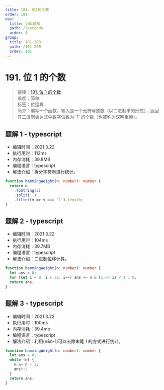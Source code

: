 ```yaml
---
title: 191. 位1的个数
order: 191
nav:
  title: 力扣题解
  path: /leetcode
  order: 4
group:
  title: 101-200
  path: /101-200
  order: 101
---
```


# 191. 位 1 的个数

> 链接：[191. 位 1 的个数](https://leetcode-cn.com/problems/number-of-1-bits/)  
> 难度：简单  
> 标签：位运算  
> 简介：编写一个函数，输入是一个无符号整数（以二进制串的形式），返回其二进制表达式中数字位数为 '1' 的个数（也被称为汉明重量）。

## 题解 1 - typescript

- 编辑时间：2021.3.22
- 执行用时：112ms
- 内存消耗：39.8MB
- 编程语言：typescript
- 解法介绍：拆分字符串进行统计。

```typescript
function hammingWeight(n: number): number {
  return n
    .toString(2)
    .split('')
    .filter(v => v === '1').length;
}
```

## 题解 2 - typescript

- 编辑时间：2021.3.22
- 执行用时：104ms
- 内存消耗：39.7MB
- 编程语言：typescript
- 解法介绍：二进制位移计算。

```typescript
function hammingWeight(n: number): number {
  let ans = 0;
  for (let i = 0; i < 32; i++) ans += n & (1 << i) ? 1 : 0;
  return ans;
}
```

## 题解 3 - typescript

- 编辑时间：2021.3.22
- 执行用时：100ms
- 内存消耗：39.4mb
- 编程语言：typescript
- 解法介绍：利用(n&n-1)可以去除末尾 1 的方式进行统计。

```typescript
function hammingWeight(n: number): number {
  let ans = 0;
  while (n) {
    n &= n - 1;
    ans++;
  }
  return ans;
}
```
